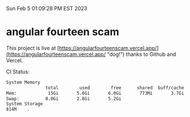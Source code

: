 Sun Feb  5 01:09:28 PM EST 2023

# angular fourteen scam


This project is live at [https://angularfourteenscam.vercel.app/](https://angularfourteenscam.vercel.app/ "dog!") thanks to Github and Vercel.

CI Status: 

```bash
System Memory
               total        used        free      shared  buff/cache   available
Mem:            15Gi       5.6Gi       6.0Gi       773Mi       3.7Gi       8.6Gi
Swap:          8.0Gi       2.8Gi       5.2Gi
System Storage
814M	.
